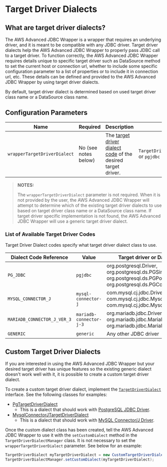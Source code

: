 # Target Driver Dialects

## What are target driver dialects?
The AWS Advanced JDBC Wrapper is a wrapper that requires an underlying driver, and it is meant to be compatible with any JDBC driver. Target driver dialects help the AWS Advanced JDBC Wrapper to properly pass JDBC call to a target driver. To function correctly, the AWS Advanced JDBC Wrapper requires details unique to specific target driver such as DataSource method to set the current host or connection url, whether to include some specific configuration parameter to a list of properties or to include it in connection url, etc. These details can be defined and provided to the AWS Advanced JDBC Wrapper by using target driver dialects.

By default, target driver dialect is determined based on used target driver class name or a DataSource class name. 

## Configuration Parameters
| Name             | Required             | Description                                                                                                 | Example                                       |
|------------------|----------------------|-------------------------------------------------------------------------------------------------------------|-----------------------------------------------|
| `wrapperTargetDriverDialect` | No (see notes below) | The [target driver dialect code](#list-of-available-target-driver-codes) of the desired target driver. | `TargetDriverDialectCodes.PG_JDBC` or `pgjdbc` |

> **NOTES:**
>
> The `wrapperTargetDriverDialect` parameter is not required. When it is not provided by the user, the AWS Advanced JDBC Wrapper will attempt to determine which of the existing target driver dialects to use based on target driver class name or a DataSource class name. If target driver specific implementation is not found, the AWS Advanced JDBC Wrapper will use a generic target driver dialect.
> 
### List of Available Target Driver Codes
Target Driver Dialect codes specify what target driver dialect class to use. 

| Dialect Code Reference      | Value                   | Target driver or DataSource class names                                                                                                                   |
|-----------------------------|-------------------------|-----------------------------------------------------------------------------------------------------------------------------------------------------------|
| `PG_JDBC`                   | `pgjdbc`                | org.postgresql.Driver,<br>org.postgresql.ds.PGSimpleDataSource,<br>org.postgresql.ds.PGPoolingDataSource,<br>org.postgresql.ds.PGConnectionPoolDataSource |
| `MYSQL_CONNECTOR_J`         | `mysql-connector-j`     | com.mysql.cj.jdbc.Driver,<br>com.mysql.cj.jdbc.MysqlDataSource,<br>com.mysql.cj.jdbc.MysqlConnectionPoolDataSource                                        |
| `MARIADB_CONNECTOR_J_VER_3` | `mariadb-connector-j-3` | org.mariadb.jdbc.Driver (ver. 3+),<br>org.mariadb.jdbc.MariaDbDataSource,<br>org.mariadb.jdbc.MariaDbPoolDataSource                                       |
| `GENERIC`                   | `generic`               | Any other JDBC driver                                                                                                                                     |

## Custom Target Driver Dialects
If you are interested in using the AWS Advanced JDBC Wrapper but your desired target driver has unique features so the existing generic dialect doesn't work well with it, it is possible to create a custom target driver dialect.

To create a custom target driver dialect, implement the [`TargetDriverDialect`](../../wrapper/src/main/java/software/amazon/jdbc/targetdriverdialect/TargetDriverDialect.java) interface. See the following classes for examples:

- [PgTargetDriverDialect](../../wrapper/src/main/java/software/amazon/jdbc/targetdriverdialect/PgTargetDriverDialect.java)
    - This is a dialect that should work with [PostgreSQL JDBC Driver](https://github.com/pgjdbc/pgjdbc).
- [MysqlConnectorJTargetDriverDialect](../../wrapper/src/main/java/software/amazon/jdbc/targetdriverdialect/MysqlConnectorJTargetDriverDialect.java)
    - This is a dialect that should work with [MySQL Connector/J Driver](https://github.com/mysql/mysql-connector-j).

Once the custom dialect class has been created, tell the AWS Advanced JDBC Wrapper to use it with the `setCustomDialect` method in the `TargetDriverDialectManager` class. It is not necessary to set the `wrapperTargetDriverDialect` parameter. See below for an example:

```java
TargetDriverDialect myTargetDriverDialect = new CustomTargetDriverDialect();
TargetDriverDialectManager.setCustomDialect(myTargetDriverDialect);
```
